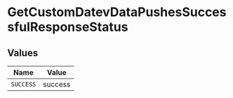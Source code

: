 # GetCustomDatevDataPushesSuccessfulResponseStatus


## Values

| Name      | Value     |
| --------- | --------- |
| `SUCCESS` | success   |
